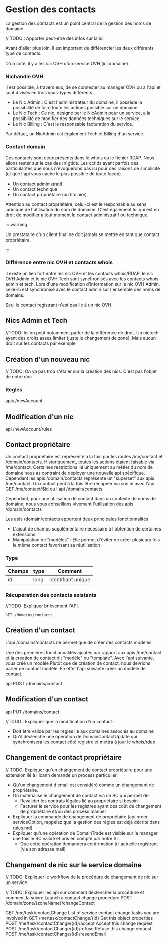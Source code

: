 # Gestion des contacts

La gestion des contacts est un point central de la gestion des noms de domaine.

// TODO : Apporter peut-être des infos sur la loi

Avant d'aller plus loin, il est important de différencier les deux différents type de contacts.

D'un côté, il y a les _nic_ OVH d'un service OVH (ici domaine).

### Nichandle OVH

Il est possible, à travers eux, de se connecter au manager OVH ou à l'api et sont divisés en trois sous-types différents :

- Le Nic Admin : C'est l'administrateur du domaine, il possède la possibilité de faire toute les actions possible sur un domaine
- Le Nic Tech : Ce nic, désigné par le NicAdmin pour un service, a la possibilité de modifier des données techniques sur le service
- Le Nic Billing : C'est le responsable facturation du service.

Par défaut, un NicAdmin est également Tech et Billing d'un service.

### Contact domain

Ces contacts sont ceux présents dans le whois ou le fichier RDAP.
Nous allons rester sur le cas des (n)gtlds. Les cctlds ayant parfois des particularités que nous n'évoquerons pas ici pour des raisons de simplicité (et que l'api vous cache le plus possible de toute façon).

- Un contact administratif
- Un contact technique
- Un contact propriétaire (ou titulaire)

Attention au contact propriétaire, celui-ci est le responsable au sens juridique de l'utilisation du nom de domaine. C'est également lui qui est en droit de modifier à tout moment le contact administratif ou technique.

::: warning

Un prestataire d'un client final ne doit jamais se mettre en tant que contact propriétaire.

:::

### Différence entre nic OVH et contacts whois

Il existe un lien fort entre les nic OVH et les contacts whois/RDAP, le nic OVH Admin et le nic OVH Tech sont synchronisés avec les contacts whois admin et tech. Lors d'une modification d'information sur le nic OVH Admin, celle-ci est synchronisé avec le contact admin sur l'ensemble des noms de domains.

Seul le contact registrant n'est pas lié à un nic OVH.

## Nics Admin et Tech

//TODO: Ici on peut notamment parler de la différence de droit. Un nictech ayant des droits assez limiter (juste le changement de zone). Mais aucun droit sur les contacts par exemple

## Création d'un nouveau nic

// TODO: On va pas trop s'étaler sur la création des nics. C'est pas l'objet de notre doc

### Règles

apis /newAccount

## Modification d'un nic

api /newAccount/rules

## Contact propriétaire

Un contact propriétaire est représenté à la fois par les routes /me/contact et /domain/contacts.
Historiquement, toutes les actions étaient faisable via /me/contact. Certaines restrictions lié uniquement au métier du nom de domaine nous as contraint de déployer une nouvelle api spécifique. Cependant les apis /domain/contacts représente un "superset" aux apis /me/contact.
Un contact peut à la fois être récupéer via son id avec l'api GET /me/contact/\$id ou l'api /domain/contacts.

Cependant, pour une utilisation de contact dans un contexte de noms de domaine, nous vous conseillons vivement l'utilisation des apis /domain/contacts

Les apis /domain/contacts apportent deux principales fonctionnalités

- L'ajout de champs supplémentaire nécessaire à l'obtention de certaines extensions
- Manipulation de "modèles" : Elle permet d'éviter de créer plusieurs fois le même contact favorisant sa réutilisation

### Type

| Champs | type | Comment            |
| ------ | ---- | ------------------ |
| id     | long | Identifiant unique |

### Récupération des contacts existants

//TODO: Expliquer brièvement l'API.

`GET /domains/contacts`

## Création d'un contact

L'api /domains/contacts ne permet que de créer des contacts modèles.

Une des premières fonctionnalités ajoutés par rapport aux apis /me/contact et la création de contact dit "modèle" ou "template".
Avec l'api suivante, vous créé un modèle
Plutôt que de création de contact, nous devrions parler de contact modèle. En effet l'api suivante créer un modèle de contact.

api POST /domains/contact

## Modification d'un contact

api PUT /domains/contact

//TODO : Expliquer que la modification d'un contact :

- Doit être validé par les règles lié aux domaines associés au domaine
- Qu'il déclenche une operation de DomainContactUpdate qui synchronisera les contact côté registre et mettra à jour le whois/rdap

## Changement de contact propriétaire

// TODO: Expliquer qu'un changement de contact propriétaire pour une extension lié à l'icann demande un process particulier.

- Qu'un changement d'email est considéré comme un changement de propriétaire.
- On matérialise le changement de contact via un BC qui permet de:
  - Revalider les contrats légales lié au propriétaire si besoin
  - Facturer le service pour les registres ayant des coût de changement de propriétaire et/ou des process manuel
- Expliquer la commande de changement de propriétaire (api order serviceOption, rappelez que la gestion des règles est déjà décrite dans rules.md)
- Expliquer qu'une opération de DomainTrade est visible sur le manager une fois le BC validé et pris en compte par notre SI.
  - Que cette opération demandera confirmation à l'actuelle registrant (via son adresse mail)

## Changement de nic sur le service domaine

// TODO: Expliquer le workflow de la procédure de changement de nic sur un service

// TODO: Expliquer les api sur comment déclencher la procédure et comment la suivre
Launch a contact change procedure
POST /domain/zone/{zoneName}/changeContact

GET /me/task/contactChange
List of service contact change tasks you are involved in
GET /me/task/contactChange/{id}
Get this object properties
POST /me/task/contactChange/{id}/accept
Accept this change request
POST /me/task/contactChange/{id}/refuse
Refuse this change request
POST /me/task/contactChange/{id}/resendEmail
